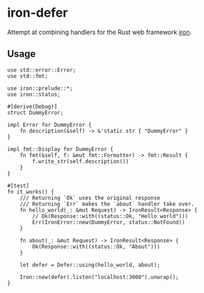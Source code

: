 # iron-defer

Attempt at combining handlers for the Rust web framework [iron](https://github.com/iron/iron).

## Usage

    use std::error::Error;
    use std::fmt;

    use iron::prelude::*;
    use iron::status;

    #[derive(Debug)]
    struct DummyError;

    impl Error for DummyError {
        fn description(&self) -> &'static str { "DummyError" }
    }

    impl fmt::Display for DummyError {
        fn fmt(&self, f: &mut fmt::Formatter) -> fmt::Result {
            f.write_str(self.description())
        }
    }

    #[test]
    fn it_works() {
        /// Returning `Ok` uses the original response
        /// Returning `Err` makes the `about` handler take over.
        fn hello_world(_: &mut Request) -> IronResult<Response> {
            // Ok(Response::with((status::Ok, "Hello world")))
            Err(IronError::new(DummyError, status::NotFound))
        }

        fn about(_: &mut Request) -> IronResult<Response> {
            Ok(Response::with((status::Ok, "About")))
        }

        let defer = Defer::using(hello_world, about);

        Iron::new(defer).listen("localhost:3000").unwrap();
    }
